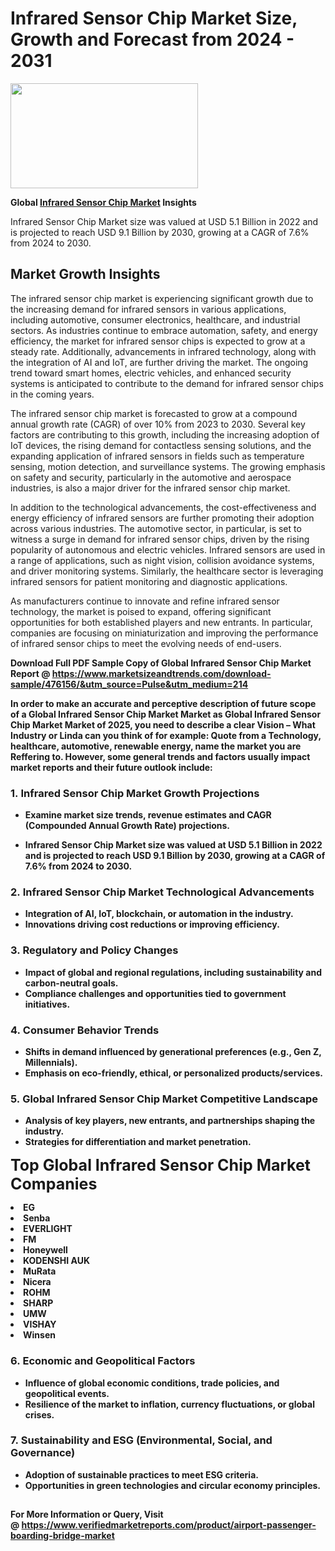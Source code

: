 <H1>Infrared Sensor Chip Market Size, Growth and Forecast from 2024 - 2031</H1><img class="aligncenter size-medium wp-image-584254" src="https://thirdeyenews.in/wp-content/uploads/2024/09/Global-Market-Research-300x168.jpeg" alt="" width="300" height="168" /><p><strong>Global&nbsp;<a href="https://www.marketsizeandtrends.com/download-sample/476156/&amp;utm_source=Pulse&amp;utm_medium=214">Infrared Sensor Chip Market</a> Insights</strong></p><p>Infrared Sensor Chip Market size was valued at USD 5.1 Billion in 2022 and is projected to reach USD 9.1 Billion by 2030, growing at a CAGR of 7.6% from 2024 to 2030.</p><p><h2>Market Growth Insights</h2> <p>The infrared sensor chip market is experiencing significant growth due to the increasing demand for infrared sensors in various applications, including automotive, consumer electronics, healthcare, and industrial sectors. As industries continue to embrace automation, safety, and energy efficiency, the market for infrared sensor chips is expected to grow at a steady rate. Additionally, advancements in infrared technology, along with the integration of AI and IoT, are further driving the market. The ongoing trend toward smart homes, electric vehicles, and enhanced security systems is anticipated to contribute to the demand for infrared sensor chips in the coming years.</p> <p><strong></strong></p> <p>The infrared sensor chip market is forecasted to grow at a compound annual growth rate (CAGR) of over 10% from 2023 to 2030. Several key factors are contributing to this growth, including the increasing adoption of IoT devices, the rising demand for contactless sensing solutions, and the expanding application of infrared sensors in fields such as temperature sensing, motion detection, and surveillance systems. The growing emphasis on safety and security, particularly in the automotive and aerospace industries, is also a major driver for the infrared sensor chip market.</p> <p>In addition to the technological advancements, the cost-effectiveness and energy efficiency of infrared sensors are further promoting their adoption across various industries. The automotive sector, in particular, is set to witness a surge in demand for infrared sensor chips, driven by the rising popularity of autonomous and electric vehicles. Infrared sensors are used in a range of applications, such as night vision, collision avoidance systems, and driver monitoring systems. Similarly, the healthcare sector is leveraging infrared sensors for patient monitoring and diagnostic applications.</p> <p>As manufacturers continue to innovate and refine infrared sensor technology, the market is poised to expand, offering significant opportunities for both established players and new entrants. In particular, companies are focusing on miniaturization and improving the performance of infrared sensor chips to meet the evolving needs of end-users.</p> <p><strong></p><p><span class=""><strong>Download Full PDF Sample Copy of Global Infrared Sensor Chip Market Report</strong> @ <a href="https://www.marketsizeandtrends.com/download-sample/476156/&amp;utm_source=Pulse&amp;utm_medium=214" target="_blank">https://www.marketsizeandtrends.com/download-sample/476156/&amp;utm_source=Pulse&amp;utm_medium=214</a></span></p><p>In order to make an accurate and perceptive description of future scope of a Global&nbsp;Infrared Sensor Chip Market Market as Global&nbsp;Infrared Sensor Chip Market Market of 2025, you need to describe a clear Vision &ndash; What Industry or Linda can you think of for example: Quote from a Technology, healthcare, automotive, renewable energy, name the market you are Reffering to. However, some general trends and factors usually impact market reports and their future outlook include:</p><h3>1.&nbsp;<strong>Infrared Sensor Chip Market Growth Projections</strong></h3><ul><li>Examine market size trends, revenue estimates and CAGR (Compounded Annual Growth Rate) projections.</li><li><p>Infrared Sensor Chip Market size was valued at USD 5.1 Billion in 2022 and is projected to reach USD 9.1 Billion by 2030, growing at a CAGR of 7.6% from 2024 to 2030.</p></li></ul><h3>2.&nbsp;<strong>Infrared Sensor Chip Market Technological Advancements</strong></h3><ul><li>Integration of AI, IoT, blockchain, or automation in the industry.</li><li>Innovations driving cost reductions or improving efficiency.</li></ul><h3>3.&nbsp;<strong>Regulatory and Policy Changes</strong></h3><ul><li>Impact of global and regional regulations, including sustainability and carbon-neutral goals.</li><li>Compliance challenges and opportunities tied to government initiatives.</li></ul><h3>4.&nbsp;<strong>Consumer Behavior Trends</strong></h3><ul><li>Shifts in demand influenced by generational preferences (e.g., Gen Z, Millennials).</li><li>Emphasis on eco-friendly, ethical, or personalized products/services.</li></ul><h3>5.&nbsp;<strong>Global Infrared Sensor Chip Market Competitive Landscape</strong></h3><ul><li>Analysis of key players, new entrants, and partnerships shaping the industry.</li><li>Strategies for differentiation and market penetration.</li></ul><p data-pm-slice="1 1 []"><span style="color: inherit; font-family: inherit; font-size: 25px;">Top Global Infrared Sensor Chip Market Companies</span></p><div class="" data-test-id=""><p><li>EG</li><li> Senba</li><li> EVERLIGHT</li><li> FM</li><li> Honeywell</li><li> KODENSHI AUK</li><li> MuRata</li><li> Nicera</li><li> ROHM</li><li> SHARP</li><li> UMW</li><li> VISHAY</li><li> Winsen</li></p></div><h3>6.&nbsp;<strong>Economic and Geopolitical Factors</strong></h3><ul><li>Influence of global economic conditions, trade policies, and geopolitical events.</li><li>Resilience of the market to inflation, currency fluctuations, or global crises.</li></ul><h3>7.&nbsp;<strong>Sustainability and ESG (Environmental, Social, and Governance)</strong></h3><ul><li>Adoption of sustainable practices to meet ESG criteria.</li><li>Opportunities in green technologies and circular economy principles.</li></ul><h2><strong style="font-size: 14px;">For More Information or Query, Visit @&nbsp;</strong><a style="background-color: #ffffff; font-size: 14px;" href="https://www.marketsizeandtrends.com/report/infrared-sensor-chip-market/" target="_blank">https://www.verifiedmarketreports.com/product/airport-passenger-boarding-bridge-market</a></h2>
